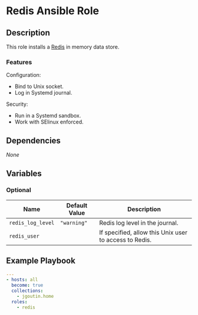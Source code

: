 # Redis Ansible Role

## Description

This role installs a [Redis](https://redis.io) in memory data store.

### Features

Configuration:
* Bind to Unix socket.
* Log in Systemd journal.

Security:
* Run in a Systemd sandbox.
* Work with SElinux enforced.

## Dependencies

*None*

## Variables

### Optional

| Name              | Default Value | Description                                            |
|-------------------|---------------|--------------------------------------------------------|
| `redis_log_level` | `"warning"`   | Redis log level in the journal.                        |
| `redis_user`      |               | If specified, allow this Unix user to access to Redis. |

## Example Playbook

```yaml
---
- hosts: all
  become: true
  collections:
    - jgoutin.home
  roles:
    - redis
```
